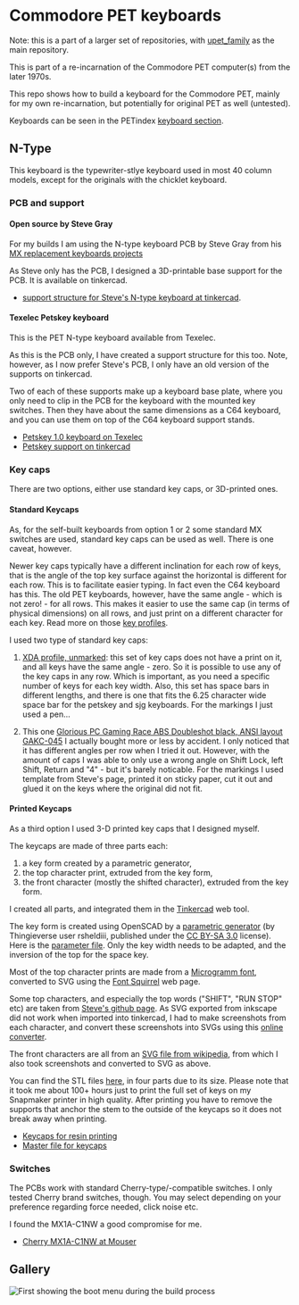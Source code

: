 # Commodore PET keyboards

Note: this is a part of a larger set of repositories, with [upet_family](https://github.com/fachat/upet_family) as the main repository.

This is part of a re-incarnation of the Commodore PET computer(s) from the later 1970s.

This repo shows how to build a keyboard for the Commodore PET, mainly for my own re-incarnation, but potentially for original PET as well (untested).

Keyboards can be seen in the PETindex [keyboard section](http://www.6502.org/users/andre/petindex/keyboards.html).

## N-Type

This keyboard is the typewriter-stlye keyboard used in most 40 column models, except for the originals with the chicklet keyboard.

### PCB and support

#### Open source by Steve Gray

For my builds I am using the N-type keyboard PCB by Steve Gray from his [MX replacement keyboards projects](http://cbmsteve.ca/mxkeyboards/index.html)

As Steve only has the PCB, I designed a 3D-printable base support for the PCB.
It is available on tinkercad.

* [support structure for Steve's N-type keyboard at tinkercad](https://www.tinkercad.com/things/cUVlushPB3j-sjg-keybd-full-support-v07).

#### Texelec Petskey keyboard

This is the PET N-type keyboard available from Texelec.

As this is the PCB only, I have created a support structure for this too. Note, however, as I now prefer Steve's PCB, I only have an old version of the supports on tinkercad.

Two of each of these supports make up a keyboard base plate, where you only need to clip in the PCB for the keyboard with the mounted key switches. Then they have about the same dimensions as a C64 keyboard, and you can use them on top of the C64 keyboard support stands.

* [Petskey 1.0 keyboard on Texelec](https://texelec.com/product/petskey/)
* [Petskey support on tinkercad](https://www.tinkercad.com/things/5lenSoehSRu-petskey-full-support-plate)

### Key caps

There are two options, either use standard key caps, or 3D-printed ones.

#### Standard Keycaps

As, for the self-built keyboards from option 1 or 2 some standard MX switches are used, standard
key caps can be used as well. There is one caveat, however.

Newer key caps typically have a different inclination for each row of keys, that is the angle of the top key surface against the horizontal
is different for each row. This is to facilitate easier typing. In fact even the C64 keyboard has this.
The old PET keyboards, however, have the same angle - which is not zero! - for all rows. This makes it easier to use the same cap (in terms of physical dimensions)
on all rows, and just print on a different character for each key. Read more on those [key profiles](https://switchandclick.com/sa-vs-dsa-vs-oem-vs-cherry-vs-xda-keycap-profiles/).

I used two type of standard key caps:

1. [XDA profile, unmarked](https://www.amazon.de/gp/product/B06XSHK528/): this set of key caps does not have a print on it, and all keys have the same angle - zero. So it is
possible to use any of the key caps in any row. Which is important, as you need a specific number of keys for each key width.
Also, this set has space bars in different lengths, and there is one that fits the 6.25 character wide space bar for the petskey and sjg keyboards.
For the markings I just used a pen...

2. This one [Glorious PC Gaming Race ABS Doubleshot black, ANSI layout GAKC-045](https://www.caseking.de/glorious-pc-gaming-race-abs-doubleshot-schwarz-ansi-us-layout-gakc-045.html) I actually bought more or less
by accident. I only noticed that it has different angles per row when I tried it out. However, with the amount of caps I was able to only
use a wrong angle on Shift Lock, left Shift, Return and "4" - but it's barely noticable.
For the markings I used template from Steve's page, printed it on sticky paper, cut it out and glued it on the keys where the original did not fit.

#### Printed Keycaps

As a third option I used 3-D printed key caps that I designed myself.

The keycaps are made of three parts each:
1) a key form created by a parametric generator,
2) the top character print, extruded from the key form,
3) the front character (mostly the shifted character), extruded from the key form.

I created all parts, and integrated them in the [Tinkercad](https://tinkercad.com) web tool.

The key form is created using OpenSCAD by a [parametric generator](https://www.thingiverse.com/thing:2783650) (by Thingieverse user rsheldiii, published under the [CC BY-SA 3.0](https://creativecommons.org/licenses/by-sa/3.0/) license). Here is the [parameter file](keycaps/key_cbm3_customizer.scad). Only the key width needs to be adapted, and the inversion of the top for the space key.

Most of the top character prints are made from a [Microgramm font](https://www.wfonts.com/font/microgramma), converted to SVG using the [Font Squirrel](https://www.fontsquirrel.com/tools/webfont-generator) web page.

Some top characters, and especially the top words ("SHIFT", "RUN STOP" etc) are taken from [Steve's github page](https://github.com/sjgray/CBM-MX-Keyboards/tree/master/stickers). As SVG exported from inkscape did not work when imported
into tinkercad, I had to make screenshots from each character, and convert these screenshots into SVGs using this [online converter](https://image.online-convert.com/convert-to-svg).

The front characters are all from an [SVG file from wikipedia](https://en.wikipedia.org/wiki/Commodore_PET#/media/File:PET_Keyboard_improved.svg), from which I also took screenshots and converted to SVG as above.

You can find the STL files [here](keycaps/), in four parts due to its size.
Please note that it took me about 100+ hours just to print the full set of keys on my Snapmaker printer in high quality.
After printing you have to remove the supports that anchor the stem to the outside of the keycaps so it does
not break away when printing.

* [Keycaps for resin printing](https://www.tinkercad.com/things/5lsn5LsNa8Z-commodore-pet-caps-for-n-keyboard-m3-resin)
* [Master file for keycaps](https://www.tinkercad.com/things/d6KLWAxGR4K-master-commodore-pet-caps-for-n-keyboard)


### Switches

The PCBs work with standard Cherry-type/-compatible switches. I only tested Cherry brand switches, though. You may select depending on your preference regarding force needed, click noise etc.

I found the MX1A-C1NW a good compromise for me.

* [Cherry MX1A-C1NW at Mouser](https://www.mouser.de/ProductDetail/540-MX1A-C1NW)


## Gallery

![First showing the boot menu during the build process](images/boot_during_build.jpg)
 
